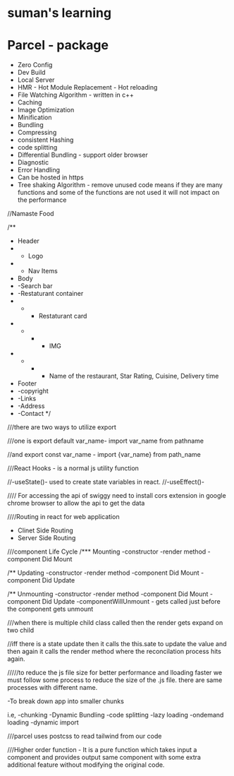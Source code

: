 # suman's learning

# Parcel - package

- Zero Config
- Dev Build
- Local Server
- HMR - Hot Module Replacement - Hot reloading
- File Watching Algorithm - written in c++
- Caching
- Image Optimization
- Minification
- Bundling
- Compressing
- consistent Hashing
- code splitting
- Differential Bundling - support older browser
- Diagnostic
- Error Handling
- Can be hosted in https
- Tree shaking Algorithm - remove unused code means if they are many functions and some of the functions are not used it will not impact on the performance

//Namaste Food

/\*\*

- Header
- - Logo
- - Nav Items
- Body
- -Search bar
- -Restaturant container
- - - Restaturant card
- - - - IMG
- - - - Name of the restaurant, Star Rating, Cuisine, Delivery time
- Footer
- -copyright
- -Links
- -Address
- -Contact
  \*/

///there are two ways to utilize export

///one is export default var_name- import var_name from pathname

//and export const var_name - import {var_name} from path_name

///React Hooks - is a normal js utility function

//-useState()- used to create state variables in react.
//-useEffect()-

//// For accessing the api of swiggy need to install cors extension in google chrome browser to allow the api to get the data

////Routing in react for web application

- Clinet Side Routing
- Server Side Routing

///component Life Cycle
/\*\*\* Mounting
-constructor
-render method
-component Did Mount

/\*\* Updating
-constructor
-render method
-component Did Mount
-component Did Update

/\*\* Unmounting
-constructor
-render method
-component Did Mount
-component Did Update
-componentWillUnmount - gets called just before the component gets unmount



///when there is multiple child class called then the render gets expand on two child 

//iff there is a state update then it calls the this.sate to update the value and then again it calls the render method where the reconcilation process hits again.


/////to reduce the js file size for better performance and lloading faster we must follow some process to reduce the size of the .js file. there are same processes with different name.

-To break down app into smaller chunks

i.e,
-chunking 
-Dynamic Bundling
-code splitting
-lazy loading
-ondemand loading
-dynamic import


///parcel uses postcss to read tailwind from our code 

///Higher order function - It is a pure function which takes input a component and provides output same component with some extra additional feature without modifying the original code.


